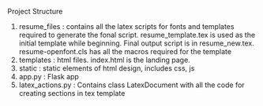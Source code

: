 Project Structure
1. resume_files : contains all the latex scripts for fonts and templates required to generate the fonal script. resume_template.tex is used as the initial template while beginning. Final output script is in resume_new.tex. resume-openfont.cls has all the macros required for the template
2. templates : html files. index.html is the landing page.
3. static : static elements of html design, includes css, js
4. app.py : Flask app
5. latex_actions.py : Contains class LatexDocument with all the code for creating sections in tex template